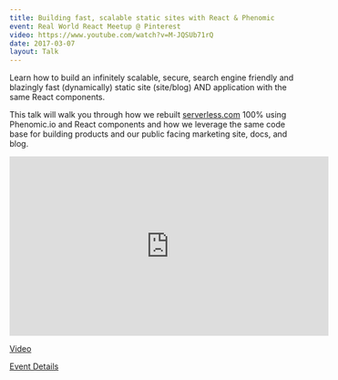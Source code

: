 ```yaml
---
title: Building fast, scalable static sites with React & Phenomic
event: Real World React Meetup @ Pinterest
video: https://www.youtube.com/watch?v=M-JQSUb71rQ
date: 2017-03-07
layout: Talk
---
```


Learn how to build an infinitely scalable, secure, search engine friendly and blazingly fast (dynamically) static site (site/blog) AND application with the same React components.

This talk will walk you through how we rebuilt [serverless.com](http://davidwells.io/work/serverless-site/) 100% using Phenomic.io and React components and how we leverage the same code base for building products and our public facing marketing site, docs, and blog.

<iframe width="560" height="315" src="https://www.youtube.com/embed/M-JQSUb71rQ?start=1h41m18s" frameborder="0" gesture="media" allow="encrypted-media" allowfullscreen></iframe>

[Video](https://youtu.be/M-JQSUb71rQ?t=1h41m18s)

[Event Details](https://www.meetup.com/Real-World-React/events/236140965/)
